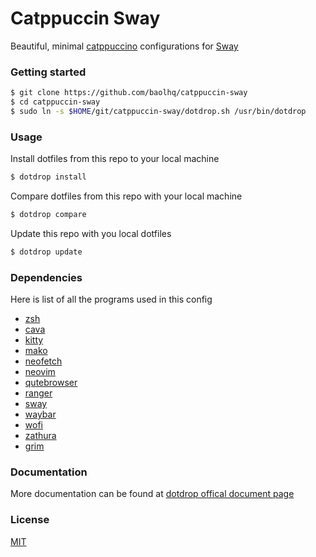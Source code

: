 # Catppuccin Sway

Beautiful, minimal [catppuccino](https://github.com/catppuccin/catppuccin) configurations for [Sway](https://github.com/swaywm/sway)

### Getting started

```sh
$ git clone https://github.com/baolhq/catppuccin-sway
$ cd catppuccin-sway
$ sudo ln -s $HOME/git/catppuccin-sway/dotdrop.sh /usr/bin/dotdrop
```

### Usage

Install dotfiles from this repo to your local machine

```sh
$ dotdrop install
```

Compare dotfiles from this repo with your local machine

```sh
$ dotdrop compare
```

Update this repo with you local dotfiles

```sh
$ dotdrop update
```

### Dependencies

Here is list of all the programs used in this config

- [zsh](https://www.zsh.org/)
- [cava](https://github.com/karlstav/cava)
- [kitty](https://sw.kovidgoyal.net/kitty/)
- [mako](https://github.com/emersion/mako)
- [neofetch](https://github.com/dylanaraps/neofetch)
- [neovim](https://neovim.io/)
- [qutebrowser](https://www.qutebrowser.org/)
- [ranger](https://github.com/ranger/ranger)
- [sway](https://github.com/swaywm/sway)
- [waybar](https://github.com/Alexays/Waybar)
- [wofi](https://reposcope.com/package/wofi)
- [zathura](https://pwmt.org/projects/zathura/)
- [grim](https://github.com/emersion/grim)

### Documentation

More documentation can be found at [dotdrop offical document page](https://dotdrop.readthedocs.io/en/latest/)

### License

[MIT](https://github.com/baolhq/dotfiles/blob/main/LICENSE)
